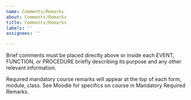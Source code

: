 ```yaml
---
name: Comments/Remarks
about: Comments/Remarks
title: Comments/Remarks
labels: ''
assignees: ''

---
```


Brief comments must be placed directly above or inside each EVENT, FUNCTION, or PROCEDURE briefly describing its purpose and any other relevant information. 

Required mandatory course remarks will appear at the top of each form, module, class. See Moodle for specifics on course in Mandatory Required Remarks.
